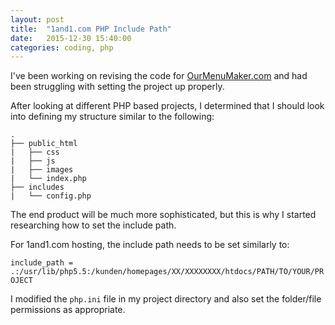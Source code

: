 ```yaml
---
layout: post
title:  "1and1.com PHP Include Path"
date:   2015-12-30 15:40:00
categories: coding, php
---
```


I've been working on revising the code for [OurMenuMaker.com](http://ourmenumaker.com) and had been 
struggling with setting the project up properly. 

After looking at different PHP based projects, I determined that I should look into defining my 
structure similar to the following:

    .
    ├── public_html
    |   ├── css
    |   ├── js
    |   ├── images
    |   └── index.php
    ├── includes
    |   └── config.php

The end product will be much more sophisticated, but this is why I started researching how to set the include path.

For 1and1.com hosting, the include path needs to be set similarly to:

`include_path = .:/usr/lib/php5.5:/kunden/homepages/XX/XXXXXXXX/htdocs/PATH/TO/YOUR/PROJECT`

I modified the `php.ini` file in my project directory and also set the folder/file permissions as appropriate.